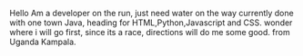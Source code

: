 Hello
Am a developer on the run,
just need water on the way 
currently done with one town Java,
heading for 
HTML,Python,Javascript and CSS. 
wonder where i will go first,
since its a race, 
directions will do me some good.
from Uganda Kampala.
